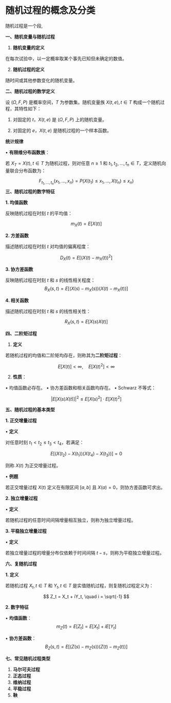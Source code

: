
# **随机过程的概念及分类**

随机过程是一个段,

**一、随机变量与随机过程**

1. **随机变量的定义**

在每次试验中，以一定概率取某个事先已知但未确定的数值。

2. **随机过程的定义**

随时间或其他参数变化的随机变量。

**二、随机过程的数学定义**

设 $(\Omega, F, P)$ 是概率空间，$T$ 为参数集。随机变量族 ${X(t,e), t \in T}$ 构成一个随机过程，其特性如下：

1. 对固定的 $t$，$X(t,e)$ 是 $(\Omega, F, P)$ 上的随机变量。

2. 对固定的 $e$，$X(t,e)$ 是随机过程的一个样本函数。

**统计规律**

• **有限维分布函数族**：

若 $X_T = {X(t), t \in T}$ 为随机过程，则对任意 $n \geq 1$ 和 $t_1, t_2, \dots, t_n \in T$，定义随机向量联合分布函数为：

$$ F_{t_1,\dots,t_n}(x_1,\dots,x_n) = P(X(t_1) \leq x_1, \dots, X(t_n) \leq x_n) $$
**三、随机过程的数字特征**

**1. 均值函数**

反映随机过程在时刻 $t$ 的平均值：

$$ m_X(t) = E[X(t)] $$

**2. 方差函数**

描述随机过程在时刻 $t$ 对均值的偏离程度：

$$ D_X(t) = E[(X(t) - m_X(t))^2] $$

**3. 协方差函数**

反映随机过程在时刻 $t$ 和 $s$ 的线性相关程度：
$$ B_X(s, t) = E[(X(s) - m_X(s))(X(t) - m_X(t))] $$

**4. 相关函数**

描述随机过程在时刻 $t$ 和 $s$ 的线性相关性：

$$ R_X(s, t) = E[X(s)X(t)] $$

**四、二阶矩过程**

1. **定义**

若随机过程的均值和二阶矩均存在，则称其为**二阶矩过程**：

$$ E[X(t)] < \infty, \quad E[X(t)^2] < \infty $$

2. **性质**：

• 均值函数必存在。
• 协方差函数和相关函数均存在。
• Schwarz 不等式：

$$ |E[X(s)X(t)]|^2 \leq E[X(s)^2] \cdot E[X(t)^2] $$

  

**五、随机过程的基本类型**

**1. 正交增量过程**

  

• **定义**

对任意时刻 $t_1 < t_2 \leq t_3 < t_4$，若满足：

$$ E[(X(t_2) - X(t_1))(X(t_4) - X(t_3))] = 0 $$

则称 $X(t)$ 为正交增量过程。

• **例题**

若正交增量过程 $X(t)$ 定义在有限区间 $[a, b]$ 且 $X(a) = 0$，则协方差函数可求出。

  

**2. 独立增量过程**

  

• **定义**

若随机过程的任意时间间隔增量相互独立，则称为独立增量过程。

  

**3. 平稳独立增量过程**

  

• **定义**

若独立增量过程的增量分布仅依赖于时间间隔 $t-s$，则称为平稳独立增量过程。

  

**六、复随机过程**

  

**1. 定义**

  

若随机过程 ${X_t, t \in T}$ 和 ${Y_t, t \in T}$ 是实值随机过程，则复随机过程定义为：

$$ Z_t = X_t + iY_t, \quad i = \sqrt{-1} $$

  

**2. 数字特征**
	
• **均值函数**：
$$ m_Z(t) = E[Z_t] = E[X_t] + iE[Y_t] $$

• **协方差函数**：
$$ B_Z(s, t) = E[(Z(s) - m_Z(s))(Z(t) - m_Z(t))] $$

**七、常见随机过程类型**

1. **马尔可夫过程**
2. **正态过程**
3. **维纳过程**
4. **平稳过程**
5. **鞅**

  



